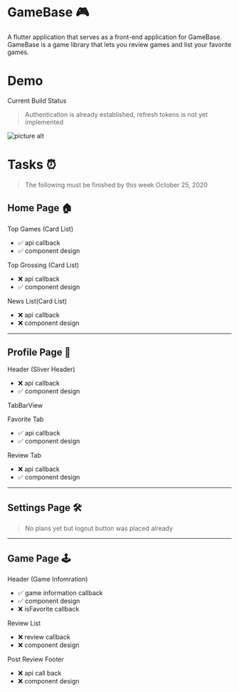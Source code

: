 # GameBase 🎮 #

A flutter application that serves as a front-end application for GameBase.
GameBase is a game library that lets you review games and list your favorite games.

# Demo #
Current Build Status 
> Authentication is already established, refresh tokens is not yet implemented 

![picture alt](images/demo.gif "Title is optional")

# Tasks ⏰ #
> The following must be finished by this week October 25, 2020
## Home Page 🏠 ##

Top Games (Card List)

* ✅ api callback
* ✅ component design 
        
Top Grossing (Card List)

* ❌ api callback
* ✅ component design 

News List(Card List)

* ❌ api callback
* ❌ component design

- - -
## Profile Page 🧑 ##
Header (Sliver Header)

* ❌ api callback 
* ✅ component design

TabBarView
        
Favorite Tab
* ✅ api callback
* ✅ component design

Review Tab
* ❌ api callback
* ✅ component design

- - -
## Settings Page 🛠 ##

> No plans yet but logout button was placed already

- - -
## Game Page 🕹 ##

Header (Game Infomration)
* ✅ game information callback
* ✅ component design
* ❌ isFavorite callback

Review List
* ❌ review callback
* ❌ component design

Post Review Footer
* ❌ api call back
* ❌ component design
        
  

